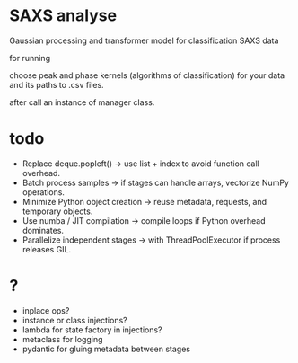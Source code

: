 # SAXS analyse

Gaussian processing and transformer model for classification SAXS data 

for running

choose peak and phase kernels (algorithms of classification) for your data
and its paths to .csv files. 

after call an instance of manager class. 


# todo

- Replace deque.popleft() → use list + index to avoid function call overhead.
- Batch process samples → if stages can handle arrays, vectorize NumPy operations.
- Minimize Python object creation → reuse metadata, requests, and temporary objects.
- Use numba / JIT compilation → compile loops if Python overhead dominates.
- Parallelize independent stages → with ThreadPoolExecutor if process releases GIL.


# ?

- inplace ops?
- instance or class injections?
- lambda for state factory in injections?
- metaclass for logging
- pydantic for gluing metadata between stages